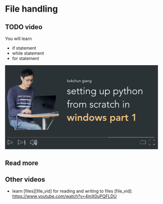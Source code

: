# File handling

## TODO video

You will learn
- if statement
- while statement
- for statement


<a href="" target="_blank">
  <img src="https://github.com/kokchun/assets/blob/main/python_videos/setup_part1.png?raw=true" alt="python setup part 1" width="600">
</a>

## Read more

## Other videos
- learn [files][file_vid] for reading and writing to files
[file_vid]: https://www.youtube.com/watch?v=4mX0uPQFLDU